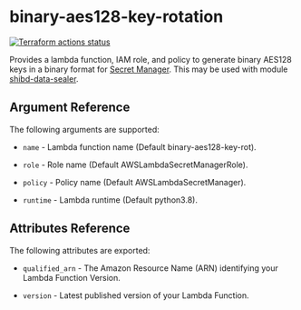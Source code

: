 # binary-aes128-key-rotation

[![Terraform actions status](https://github.com/techservicesillinois/terraform-aws-binary-aes128-key-rotation/workflows/terraform/badge.svg)](https://github.com/techservicesillinois/terraform-aws-binary-aes128-key-rotation/actions)

Provides a lambda function, IAM role, and policy to generate binary AES128 keys in a binary format
for [Secret Manager](https://aws.amazon.com/secrets-manager/). This
may be used with module
[shibd-data-sealer](https://github.com/techservicesillinois/terraform-aws-shibd-data-sealer).

Argument Reference
-----------------

The following arguments are supported:

* `name` - Lambda function name (Default binary-aes128-key-rot).

* `role` - Role name (Default AWSLambdaSecretManagerRole).

* `policy` - Policy name (Default AWSLambdaSecretManager).

* `runtime` - Lambda runtime (Default python3.8).

Attributes Reference
--------------------

The following attributes are exported:

* `qualified_arn` - The Amazon Resource Name (ARN) identifying your
Lambda Function Version.

* `version` - Latest published version of your Lambda Function.
